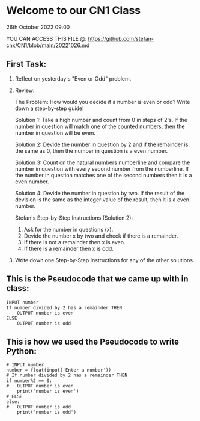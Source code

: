 Welcome to our CN1 Class
========================
26th October 2022 09:00

YOU CAN ACCESS THIS FILE @:
https://github.com/stefan-cnx/CN1/blob/main/20221026.md


First Task:
-----------

1. Reflect on yesterday's "Even or Odd" problem.
2. Review:

    The Problem:
    How would you decide if a number is even or odd?
    Write down a step-by-step guide!

    Solution 1:
    Take a high number and count from 0 in steps of 2's. If the number in question will match one of the counted numbers, then the number in question will be even.

    Solution 2:
    Devide the number in question by 2 and if the remainder is the same as 0, then the number in question is a even number.

    Solution 3:
    Count on the natural numbers numberline and compare the number in question with every second number from the numberline. If the number in question matches one of the second numbers then it is a even number.

    Solution 4:
    Devide the number in question by two. If the result of the devision is the same as the integer value of the result, then it is a even number.

    Stefan's Step-by-Step Instructions (Solution 2):
    1. Ask for the number in questions (x).
    2. Devide the number x by two and check if there is a remainder.
    3. If there is not a remainder then x is even.
    4. If there is a remainder then x is odd.

3. Write down one Step-by-Step Instructions for any of the other solutions.


This is the Pseudocode that we came up with in class:
-----------------------------------------------------
```
INPUT number 
If number divided by 2 has a remainder THEN
    OUTPUT number is even
ELSE
    OUTPUT number is odd
``` 

This is how we used the Pseudocode to write Python:
---------------------------------------------------
```
# INPUT number
number = float(input('Enter a number'))
# If number divided by 2 has a remainder THEN
if number%2 == 0:
#   OUTPUT number is even
    print('number is even')
# ELSE
else:
#   OUTPUT number is odd
    print('number is odd')
```


